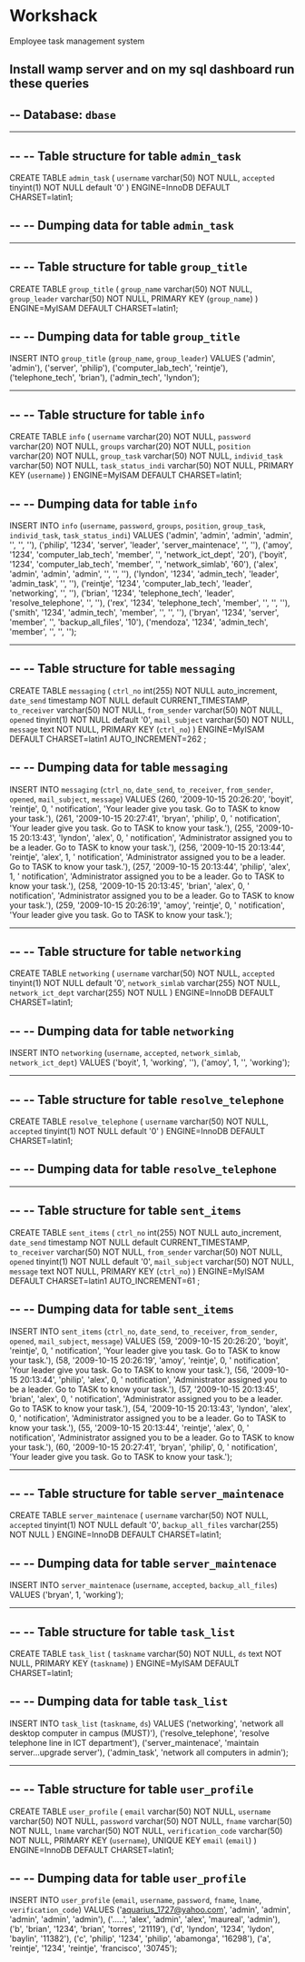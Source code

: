 # Workshack
Employee task management system

Install wamp server and on my sql dashboard run these queries
--
-- Database: `dbase`
--

-- --------------------------------------------------------

--
-- Table structure for table `admin_task`
--

CREATE TABLE `admin_task` (
  `username` varchar(50) NOT NULL,
  `accepted` tinyint(1) NOT NULL default '0'
) ENGINE=InnoDB DEFAULT CHARSET=latin1;

--
-- Dumping data for table `admin_task`
--


-- --------------------------------------------------------

--
-- Table structure for table `group_title`
--

CREATE TABLE `group_title` (
  `group_name` varchar(50) NOT NULL,
  `group_leader` varchar(50) NOT NULL,
  PRIMARY KEY  (`group_name`)
) ENGINE=MyISAM DEFAULT CHARSET=latin1;

--
-- Dumping data for table `group_title`
--

INSERT INTO `group_title` (`group_name`, `group_leader`) VALUES
('admin', 'admin'),
('server', 'philip'),
('computer_lab_tech', 'reintje'),
('telephone_tech', 'brian'),
('admin_tech', 'lyndon');

-- --------------------------------------------------------

--
-- Table structure for table `info`
--

CREATE TABLE `info` (
  `username` varchar(20) NOT NULL,
  `password` varchar(20) NOT NULL,
  `groups` varchar(20) NOT NULL,
  `position` varchar(20) NOT NULL,
  `group_task` varchar(50) NOT NULL,
  `individ_task` varchar(50) NOT NULL,
  `task_status_indi` varchar(50) NOT NULL,
  PRIMARY KEY  (`username`)
) ENGINE=MyISAM DEFAULT CHARSET=latin1;

--
-- Dumping data for table `info`
--

INSERT INTO `info` (`username`, `password`, `groups`, `position`,
`group_task`, `individ_task`, `task_status_indi`) VALUES
('admin', 'admin', 'admin', 'admin', '', '', ''),
('philip', '1234', 'server', 'leader', 'server_maintenace', '', ''),
('amoy', '1234', 'computer_lab_tech', 'member', '', 'network_ict_dept', '20'),
('boyit', '1234', 'computer_lab_tech', 'member', '', 'network_simlab', '60'),
('alex', 'admin', 'admin', 'admin', '', '', ''),
('lyndon', '1234', 'admin_tech', 'leader', 'admin_task', '', ''),
('reintje', '1234', 'computer_lab_tech', 'leader', 'networking', '', ''),
('brian', '1234', 'telephone_tech', 'leader', 'resolve_telephone', '', ''),
('rex', '1234', 'telephone_tech', 'member', '', '', ''),
('smith', '1234', 'admin_tech', 'member', '', '', ''),
('bryan', '1234', 'server', 'member', '', 'backup_all_files', '10'),
('mendoza', '1234', 'admin_tech', 'member', '', '', '');

-- --------------------------------------------------------

--
-- Table structure for table `messaging`
--

CREATE TABLE `messaging` (
  `ctrl_no` int(255) NOT NULL auto_increment,
  `date_send` timestamp NOT NULL default CURRENT_TIMESTAMP,
  `to_receiver` varchar(50) NOT NULL,
  `from_sender` varchar(50) NOT NULL,
  `opened` tinyint(1) NOT NULL default '0',
  `mail_subject` varchar(50) NOT NULL,
  `message` text NOT NULL,
  PRIMARY KEY  (`ctrl_no`)
) ENGINE=MyISAM  DEFAULT CHARSET=latin1 AUTO_INCREMENT=262 ;

--
-- Dumping data for table `messaging`
--

INSERT INTO `messaging` (`ctrl_no`, `date_send`, `to_receiver`,
`from_sender`, `opened`, `mail_subject`, `message`) VALUES
(260, '2009-10-15 20:26:20', 'boyit', 'reintje', 0, ' notification',
'Your leader give you task. Go to TASK to know your task.'),
(261, '2009-10-15 20:27:41', 'bryan', 'philip', 0, ' notification',
'Your leader give you task. Go to TASK to know your task.'),
(255, '2009-10-15 20:13:43', 'lyndon', 'alex', 0, ' notification',
'Administrator assigned you to be a leader. Go to TASK to know your
task.'),
(256, '2009-10-15 20:13:44', 'reintje', 'alex', 1, ' notification',
'Administrator assigned you to be a leader. Go to TASK to know your
task.'),
(257, '2009-10-15 20:13:44', 'philip', 'alex', 1, ' notification',
'Administrator assigned you to be a leader. Go to TASK to know your
task.'),
(258, '2009-10-15 20:13:45', 'brian', 'alex', 0, ' notification',
'Administrator assigned you to be a leader. Go to TASK to know your
task.'),
(259, '2009-10-15 20:26:19', 'amoy', 'reintje', 0, ' notification',
'Your leader give you task. Go to TASK to know your task.');

-- --------------------------------------------------------

--
-- Table structure for table `networking`
--

CREATE TABLE `networking` (
  `username` varchar(50) NOT NULL,
  `accepted` tinyint(1) NOT NULL default '0',
  `network_simlab` varchar(255) NOT NULL,
  `network_ict_dept` varchar(255) NOT NULL
) ENGINE=InnoDB DEFAULT CHARSET=latin1;

--
-- Dumping data for table `networking`
--

INSERT INTO `networking` (`username`, `accepted`, `network_simlab`,
`network_ict_dept`) VALUES
('boyit', 1, 'working', ''),
('amoy', 1, '', 'working');

-- --------------------------------------------------------

--
-- Table structure for table `resolve_telephone`
--

CREATE TABLE `resolve_telephone` (
  `username` varchar(50) NOT NULL,
  `accepted` tinyint(1) NOT NULL default '0'
) ENGINE=InnoDB DEFAULT CHARSET=latin1;

--
-- Dumping data for table `resolve_telephone`
--


-- --------------------------------------------------------

--
-- Table structure for table `sent_items`
--

CREATE TABLE `sent_items` (
  `ctrl_no` int(255) NOT NULL auto_increment,
  `date_send` timestamp NOT NULL default CURRENT_TIMESTAMP,
  `to_receiver` varchar(50) NOT NULL,
  `from_sender` varchar(50) NOT NULL,
  `opened` tinyint(1) NOT NULL default '0',
  `mail_subject` varchar(50) NOT NULL,
  `message` text NOT NULL,
  PRIMARY KEY  (`ctrl_no`)
) ENGINE=MyISAM  DEFAULT CHARSET=latin1 AUTO_INCREMENT=61 ;

--
-- Dumping data for table `sent_items`
--

INSERT INTO `sent_items` (`ctrl_no`, `date_send`, `to_receiver`,
`from_sender`, `opened`, `mail_subject`, `message`) VALUES
(59, '2009-10-15 20:26:20', 'boyit', 'reintje', 0, ' notification',
'Your leader give you task. Go to TASK to know your task.'),
(58, '2009-10-15 20:26:19', 'amoy', 'reintje', 0, ' notification',
'Your leader give you task. Go to TASK to know your task.'),
(56, '2009-10-15 20:13:44', 'philip', 'alex', 0, ' notification',
'Administrator assigned you to be a leader. Go to TASK to know your
task.'),
(57, '2009-10-15 20:13:45', 'brian', 'alex', 0, ' notification',
'Administrator assigned you to be a leader. Go to TASK to know your
task.'),
(54, '2009-10-15 20:13:43', 'lyndon', 'alex', 0, ' notification',
'Administrator assigned you to be a leader. Go to TASK to know your
task.'),
(55, '2009-10-15 20:13:44', 'reintje', 'alex', 0, ' notification',
'Administrator assigned you to be a leader. Go to TASK to know your
task.'),
(60, '2009-10-15 20:27:41', 'bryan', 'philip', 0, ' notification',
'Your leader give you task. Go to TASK to know your task.');

-- --------------------------------------------------------

--
-- Table structure for table `server_maintenace`
--

CREATE TABLE `server_maintenace` (
  `username` varchar(50) NOT NULL,
  `accepted` tinyint(1) NOT NULL default '0',
  `backup_all_files` varchar(255) NOT NULL
) ENGINE=InnoDB DEFAULT CHARSET=latin1;

--
-- Dumping data for table `server_maintenace`
--

INSERT INTO `server_maintenace` (`username`, `accepted`,
`backup_all_files`) VALUES
('bryan', 1, 'working');

-- --------------------------------------------------------

--
-- Table structure for table `task_list`
--

CREATE TABLE `task_list` (
  `taskname` varchar(50) NOT NULL,
  `ds` text NOT NULL,
  PRIMARY KEY  (`taskname`)
) ENGINE=MyISAM DEFAULT CHARSET=latin1;

--
-- Dumping data for table `task_list`
--

INSERT INTO `task_list` (`taskname`, `ds`) VALUES
('networking', 'network all desktop computer in campus (MUST)'),
('resolve_telephone', 'resolve telephone line in ICT department'),
('server_maintenace', 'maintain server...upgrade server'),
('admin_task', 'network all computers in admin');

-- --------------------------------------------------------

--
-- Table structure for table `user_profile`
--

CREATE TABLE `user_profile` (
  `email` varchar(50) NOT NULL,
  `username` varchar(50) NOT NULL,
  `password` varchar(50) NOT NULL,
  `fname` varchar(50) NOT NULL,
  `lname` varchar(50) NOT NULL,
  `verification_code` varchar(50) NOT NULL,
  PRIMARY KEY  (`username`),
  UNIQUE KEY `email` (`email`)
) ENGINE=InnoDB DEFAULT CHARSET=latin1;

--
-- Dumping data for table `user_profile`
--

INSERT INTO `user_profile` (`email`, `username`, `password`, `fname`,
`lname`, `verification_code`) VALUES
('aquarius_1727@yahoo.com', 'admin', 'admin', 'admin', 'admin', 'admin'),
('.....', 'alex', 'admin', 'alex', 'maureal', 'admin'),
('b', 'brian', '1234', 'brian', 'torres', '21119'),
('d', 'lyndon', '1234', 'lydon', 'baylin', '11382'),
('c', 'philip', '1234', 'philip', 'abamonga', '16298'),
('a', 'reintje', '1234', 'reintje', 'francisco', '30745');
